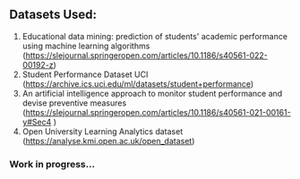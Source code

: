 ## Datasets Used:
1. Educational data mining: prediction of students' academic performance using machine learning algorithms (https://slejournal.springeropen.com/articles/10.1186/s40561-022-00192-z)
2. Student Performance Dataset UCI (https://archive.ics.uci.edu/ml/datasets/student+performance)
3. An artificial intelligence approach to monitor student performance and devise preventive measures (https://slejournal.springeropen.com/articles/10.1186/s40561-021-00161-y#Sec4 )
4. Open University Learning Analytics dataset (https://analyse.kmi.open.ac.uk/open_dataset)

### Work in progress...
